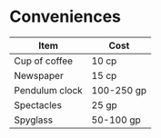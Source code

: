 # Conveniences

| Item          | Cost
| -             | -
| Cup of coffee | 10 cp
| Newspaper     | 15 cp
| Pendulum clock| 100-250 gp
| Spectacles    | 25 gp
| Spyglass      | 50-100 gp